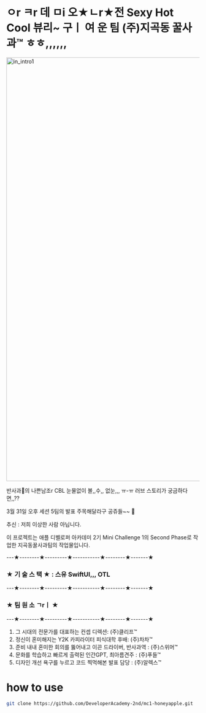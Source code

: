 # ㅇr ㅋr 데 ㅁi 오★ㄴr★전 Sexy Hot Cool 뷰리~ 구ㅣ 여 운 팀 (주)지곡동 꿀사과™ ㅎㅎ,,,,,,

<img width="1105" alt="in_intro1" src="https://user-images.githubusercontent.com/69354045/228878354-e1f7dd3d-e8b0-4f9f-a6eb-20d0a554df0f.png">


반사과🍎의 나쁜남조r CBL 눈물없이 볼,,수,, 없눈,,, ㅠ-ㅠ 러브 스토리가 궁금하다면,,??

3월 31일 오후 세션 5팀의 발표 주목해달라구 공쥬들~~ 👾

추신 : 저희 이상한 사람 아닙니다.

이 프로젝트는 애플 디벨로퍼 아카데미 2기 Mini Challenge 1의 Second Phase로 작업한 지곡동꿀사과팀의 작업물입니다. 

---★--------★---------★-----------★--------★-------★
### ★ 기 술 스 택 ★  : 스유 SwiftUI,,, OTL
---★--------★---------★-----------★--------★-------★
### ★ 팀 원 소 ㄱrㅣ ★  
---★--------★---------★-----------★--------★-------★
1. 그 시대의 전문가를 대표하는 컨셉 디렉션: (주)클리프™ 
2. 정신이 혼미해지는 Y2K 카피라이터 피식대학 후배: (주)차차™
3. 준비 내내 혼미한 회의를 뚫어내고 이끈 드라이버, 반사과역 : (주)스위머™
4. 문화를 학습하고 빠르게 출력된 인간GPT, 최아름견주 : (주)푸들™
5. 디자인 개선 욕구를 누르고 코드 찍먹해본 발표 담당 : (주)알렉스™


# how to use

```zsh
git clone https://github.com/DeveloperAcademy-2nd/mc1-honeyapple.git
```

